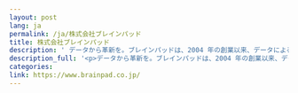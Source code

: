 ```yaml
---
layout: post
lang: ja
permalink: /ja/株式会社ブレインパッド
title: 株式会社ブレインパッド
description: ' データから革新を。ブレインパッドは、2004 年の創業以来、データによるビジネス創造と経営改善に向き合ってきたデータ活用のリーディングカンパニーです (募集中) '
description_full: '<p>データから革新を。ブレインパッドは、2004 年の創業以来、データによるビジネス創造と経営改善に向き合ってきたデータ活用のリーディングカンパニーです <a href="https://www.brainpad.co.jp/recruit/">(募集中)</a></p>'
categories: 
link: https://www.brainpad.co.jp/
---
```

